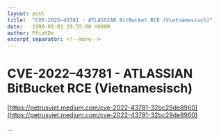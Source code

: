 ```yaml
---
layout: post
title:  "CVE-2022–43781 - ATLASSIAN BitBucket RCE (Vietnamesisch)"
date:   1990-01-01 19:55:00 +0000
author: PfiatDe
excerpt_separator: <!--more-->
---
```


# CVE-2022–43781 - ATLASSIAN BitBucket RCE (Vietnamesisch)
[https://petrusviet.medium.com/cve-2022-43781-32bc29de8960](https://petrusviet.medium.com/cve-2022-43781-32bc29de8960)

...
<!--more-->
